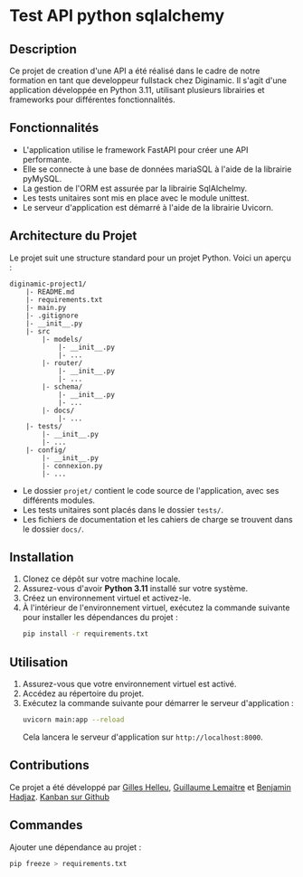 
# Test API python sqlalchemy

## Description

Ce projet de creation d'une API a été réalisé dans le cadre de notre formation en tant que developpeur fullstack chez Diginamic. Il s'agit d'une application développée en Python 3.11, utilisant plusieurs librairies et frameworks pour différentes fonctionnalités.

## Fonctionnalités

- L'application utilise le framework FastAPI pour créer une API performante.
- Elle se connecte à une base de données mariaSQL à l'aide de la librairie pyMySQL.
- La gestion de l'ORM est assurée par la librairie SqlAlchelmy.
- Les tests unitaires sont mis en place avec le module unittest.
- Le serveur d'application est démarré à l'aide de la librairie Uvicorn.

## Architecture du Projet

Le projet suit une structure standard pour un projet Python. Voici un aperçu :

```
diginamic-project1/
    |- README.md
    |- requirements.txt
    |- main.py
    |- .gitignore
    |- __init__.py
	|- src
		|- models/
			|- __init__.py
			|- ...
		|- router/
			|- __init__.py
			|- ...
		|- schema/
			|- __init__.py
			|- ...
		|- docs/
			|- ...
    |- tests/
        |- __init__.py
        |- ...
    |- config/
        |- __init__.py
        |- connexion.py
        |- ...

```

- Le dossier `projet/` contient le code source de l'application, avec ses différents modules.
- Les tests unitaires sont placés dans le dossier `tests/`.
- Les fichiers de documentation et les cahiers de charge se trouvent dans le dossier `docs/`.

## Installation

1. Clonez ce dépôt sur votre machine locale.
2. Assurez-vous d'avoir **Python 3.11** installé sur votre système.
3. Créez un environnement virtuel et activez-le.
4. À l'intérieur de l'environnement virtuel, exécutez la commande suivante pour installer les dépendances du projet :
   ```bash
   pip install -r requirements.txt
   ```

## Utilisation

1. Assurez-vous que votre environnement virtuel est activé.
2. Accédez au répertoire du projet.
3. Exécutez la commande suivante pour démarrer le serveur d'application :
   ```bash
   uvicorn main:app --reload
   ```
   Cela lancera le serveur d'application sur `http://localhost:8000`.

## Contributions

Ce projet a été développé par [Gilles Helleu](https://github.com/gillesah), [Guillaume Lemaitre](https://github.com/glem1) et [Benjamin Hadjaz](https://github.com/0bshidian). [Kanban sur Github](src/docs/image.png)

## Commandes

Ajouter une dépendance au projet :

```bash
pip freeze > requirements.txt
```
